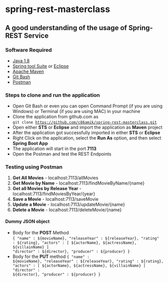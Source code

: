 # spring-rest-masterclass

## A good understanding of the usage of Spring-REST Service

### Software Required
* [Java 1.8](https://www.oracle.com/in/java/technologies/javase/javase8-archive-downloads.html)
* [Spring tool Suite](https://spring.io/tools) or [Eclipse](https://www.eclipse.org/downloads/packages/release/helios/sr1/eclipse-ide-java-developers)
* [Apache Maven](https://maven.apache.org/download.cgi)
* [Git Bash](https://gramfile.com/git-bash-download/)
* [Postman](https://www.postman.com/downloads/)

### Steps to clone and run the application
* Open Git Bash or even you can open Command Prompt (if you are using Windows) or Terminal (if you are using MAC) in your machine
* Clone the application from github.com as   
<code>git clone https://github.com/c86amik/spring-rest-masterclass.git</code>
* Open either <strong>STS</strong> or <strong>Eclipse</strong> and import the application as <strong>Maven</strong> project
* After the application got successfully imported in either <strong>STS</strong> or <strong>Eclipse</strong>
* Right Click on the application, select the <strong>Run As</strong> option, and then select <strong>Spring Boot App</strong>
* The application will start in the port <strong>7113</strong>
* Open the Postman and test the REST Endpoints

### Testing using Postman
<ol>
<li><strong>Get All Movies</strong> - localhost:7113/allMovies</li>
<li><strong>Get Movie by Name</strong> - localhost:7113/findMovieByName/{name}</li>
<li><strong>Get all Movies by Release Year</strong> - localhost:7113/findMoviesByYear/{year}
<li><strong>Save a Movie</strong> - localhost:7113/saveMovie</li>
<li><strong>Update a Movie</strong> - localhost:7113/updateMovie/{name}</li>
<li><strong>Delete a Movie</strong> - localhost:7113/deleteMovie/{name}</li>
</ol>

#### Dummy JSON object
* Body for the <strong>POST</strong> Method   
<code>{
	"name" : ${movieName},
	"releaseYear" : ${releaseYear},
	"rating" : ${rating},
	"actors" : [ ${actorName}, ${actressName}, ${villainName} ]
	"director" : ${director},
	"producer" : ${producer}
}</code>
* Body for the <strong>PUT</strong> method
<code>{
	"name" : ${movieName},
	"releaseYear" : ${releaseYear},
	"rating" : ${rating},
	"actors" : [ ${actorName}, ${actressName}, ${villainName} ]
	"director" : ${director},
	"producer" : ${producer}
}</code>